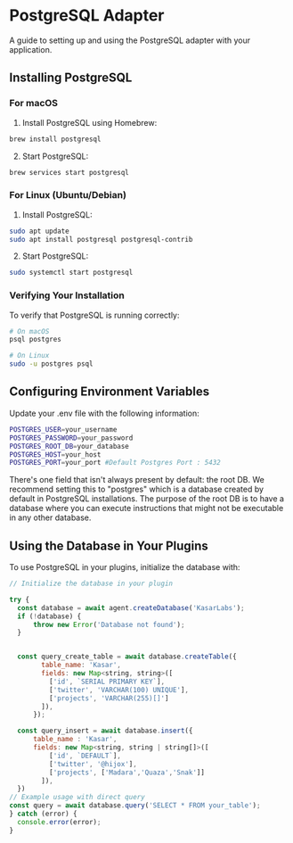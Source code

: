 # PostgreSQL Adapter

A guide to setting up and using the PostgreSQL adapter with your application.

## Installing PostgreSQL

### For macOS

1. Install PostgreSQL using Homebrew:

```bash
brew install postgresql
```

2. Start PostgreSQL:

```bash
brew services start postgresql
```

### For Linux (Ubuntu/Debian)

1. Install PostgreSQL:

```bash
sudo apt update
sudo apt install postgresql postgresql-contrib
```

2. Start PostgreSQL:

```bash
sudo systemctl start postgresql
```

### Verifying Your Installation

To verify that PostgreSQL is running correctly:

```bash
# On macOS
psql postgres

# On Linux
sudo -u postgres psql
```

## Configuring Environment Variables

Update your .env file with the following information:

```bash
POSTGRES_USER=your_username
POSTGRES_PASSWORD=your_password
POSTGRES_ROOT_DB=your_database
POSTGRES_HOST=your_host
POSTGRES_PORT=your_port #Default Postgres Port : 5432
```

There's one field that isn't always present by default: the root DB. We recommend setting this to "postgres" which is a database created by default in PostgreSQL installations. The purpose of the root DB is to have a database where you can execute instructions that might not be executable in any other database.

## Using the Database in Your Plugins

To use PostgreSQL in your plugins, initialize the database with:

```js
// Initialize the database in your plugin

try {
  const database = await agent.createDatabase('KasarLabs');
  if (!database) {
      throw new Error('Database not found');
  }


  const query_create_table = await database.createTable({
        table_name: 'Kasar',
        fields: new Map<string, string>([
          ['id', `SERIAL PRIMARY KEY`],
          ['twitter', 'VARCHAR(100) UNIQUE'],
          ['projects', 'VARCHAR(255)[]']
        ]),
      });

  const query_insert = await database.insert({
      table_name : 'Kasar',
      fields: new Map<string, string | string[]>([
          ['id', `DEFAULT`],
          ['twitter', '@hijox'],
          ['projects', ['Madara','Quaza','Snak']]
        ]),
  })
// Example usage with direct query
const query = await database.query('SELECT * FROM your_table');
} catch (error) {
  console.error(error);
}
```
